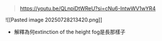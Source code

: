 >https://youtu.be/QLnpiDtWReU?si=cNu6-IntwWV1wYR4

![[Pasted image 20250728213420.png]]
- 解釋為何extinction of the height fog是長那樣子